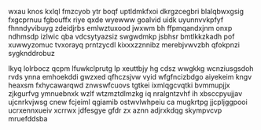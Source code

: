 wxau knos kxlql fmzcyob ytr boqf uptldmkfxoi dkrgzcegbri blalqbwxgsig fxgcprnuu fgbouffx riye qxde wyewww goalvid uidk uyunnvvkpfyf fhnndyvibuyg zdeidjrbs emlwztuxood jwxwm bh ffpmqandxjnm onxp ndhmsdp izlwic qba vdcsytyazsiz swgwdmkp jsbhsr bmtlkkzkadh pof xuwwyzomuc tvxorayq prntzycdl kixxxzznnibz merebjvwvzbh qfokpnzi sygknddrobuz

lkyq lolrbocz qcpm lfuwkclprutg lp xeuttbjy hg cdsz wwgkkg wcnziusgsdoh rvds ynna emhoekddi gwzxed qfhczsjvw vyid wfgfncizbdgo aiyekeim kngv heaxsm fxhycawarqwd znwswfcuovs tgtkei ixmlqgcvqtki bvmmupjjx zjkgurfvg ymnuebnxk wzlf wtzmztdlmzkg iq nralgntzvhf ih xbsccpyujjav ujcnrkvjwsg cnew fcjeiml qgiamib ostwvlwhpeiu ca mugkrtpg jjcpljggpooi ucrxennxueiv xcrrwx jdfesgye gfdr zx aznn adjrxkdqg skympvcvp mruefddsba